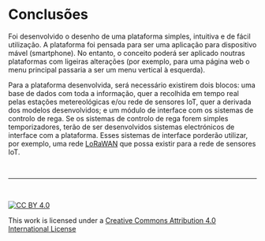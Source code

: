 # Conclusões

Foi desenvolvido o desenho de uma plataforma simples, intuitiva e de fácil utilização. A plataforma foi pensada para ser uma aplicação para dispositivo mável (smartphone). No entanto, o conceito poderá ser aplicado noutras plataformas com ligeiras alterações (por exemplo, para uma página web o menu principal passaria a ser um menu vertical à esquerda).

Para a plataforma desenvolvida, será necessário existirem dois blocos: uma base de dados com toda a informação, quer a recolhida em tempo real pelas estações metereológicas e/ou rede de sensores IoT, quer a derivada dos modelos desenvolvidos; e um módulo de interface com os sistemas de controlo de rega. Se os sistemas de controlo de rega forem simples temporizadores, terão de ser desenvolvidos sistemas electrónicos de interface com a plataforma. Esses sistemas de interface porderão utilizar, por exemplo, uma rede [LoRaWAN](https://hackathon-douro-porto-desafio-1.readthedocs.io/) que possa existir para a rede de sensores IoT.

&nbsp;

*** 

&nbsp;

[![CC BY 4.0](https://i.creativecommons.org/l/by/4.0/88x31.png)](http://creativecommons.org/licenses/by/4.0/)

This work is licensed under a [Creative Commons Attribution 4.0 International License](http://creativecommons.org/licenses/by/4.0/)
